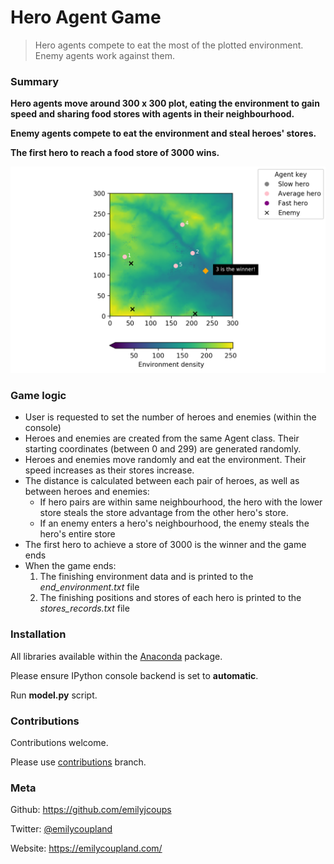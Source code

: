  <!--- Markdown written by Emily Coupland ---> 

# Hero Agent Game
> Hero agents compete to eat the most of the plotted environment. Enemy agents work against them. 

### Summary 
__Hero agents move around 300 x 300 plot, eating the environment to gain speed and sharing food stores with agents in their neighbourhood.__ 

__Enemy agents compete to eat the environment and steal heroes' stores.__

__The first hero to reach a food store of 3000 wins.__

![example screenshot](https://github.com/emilyjcoups/Agent_Based_Model/blob/master/Screenshot_example.png "Example screenshot with 5 hero agents")
       

### Game logic
  * User is requested to set the number of heroes and enemies (within the console)
  * Heroes and enemies are created from the same Agent class. Their starting coordinates (between 0 and 299) are generated randomly. 
  * Heroes and enemies move randomly and eat the environment. Their speed increases as their stores increase.
  * The distance is calculated between each pair of heroes, as well as between heroes and enemies:
      * If hero pairs are within same neighbourhood, the hero with the lower store steals the store advantage from the other hero's store. 
      * If an enemy enters a hero's neighbourhood, the enemy steals the hero's entire store 
  * The first hero to achieve a store of 3000 is the winner and the game ends 
  * When the game ends:
      1. The finishing environment data and is printed to the _end_environment.txt_ file
      2. The finishing positions and stores of each hero is printed to the _stores_records.txt_ file
      
### Installation

All libraries available within the [Anaconda](https://www.anaconda.com/download/) package. 

Please ensure IPython console backend is set to __automatic__.

Run __model.py__ script.

### Contributions 

Contributions welcome. 

Please use [contributions](https://github.com/emilyjcoups/Agent_Based_Model/tree/contributions) branch.


### Meta 

Github: https://github.com/emilyjcoups

Twitter: [@emilycoupland](https://twitter.com/EmilyCoupland)

Website: https://emilycoupland.com/
